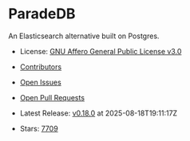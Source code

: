 # ParadeDB

An Elasticsearch alternative built on Postgres.
- License: [GNU Affero General Public License v3.0](https://spdx.org/licenses/AGPL-3.0.html)

- [Contributors](https://github.com/paradedb/paradedb/graphs/contributors)
- [Open Issues](https://github.com/paradedb/paradedb/issues?q=sort%3Aupdated-desc+is%3Aissue+is%3Aopen)
- [Open Pull Requests](https://github.com/paradedb/paradedb/pulls?q=sort%3Aupdated-desc+is%3Apr+is%3Aopen)
- Latest Release: [v0.18.0](https://github.com/paradedb/paradedb/releases/tag/v0.18.0) at 2025-08-18T19:11:17Z

- Stars: [7709](https://github.com/paradedb/paradedb/stargazers)

